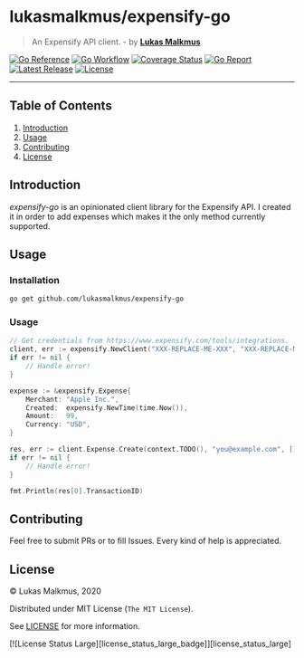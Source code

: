 # lukasmalkmus/expensify-go

> An Expensify API client. - by **[Lukas Malkmus]**

[![Go Reference][gopkg_badge]][gopkg]
[![Go Workflow][go_workflow_badge]][go_workflow]
[![Coverage Status][coverage_badge]][coverage]
[![Go Report][report_badge]][report]
[![Latest Release][release_badge]][release]
[![License][license_badge]][license]

---

## Table of Contents

1. [Introduction](#introduction)
1. [Usage](#usage)
1. [Contributing](#contributing)
1. [License](#license)

## Introduction

_expensify-go_ is an opinionated client library for the Expensify API. I created
it in order to add expenses which makes it the only method currently supported.

## Usage

### Installation

```bash
go get github.com/lukasmalkmus/expensify-go
```

### Usage

```go
// Get credentials from https://www.expensify.com/tools/integrations.
client, err := expensify.NewClient("XXX-REPLACE-ME-XXX", "XXX-REPLACE-ME-XXX")
if err != nil {
    // Handle error!
}

expense := &expensify.Expense{
    Merchant: "Apple Inc.",
    Created:  expensify.NewTime(time.Now()),
    Amount:   99,
    Currency: "USD",
}

res, err := client.Expense.Create(context.TODO(), "you@example.com", []*expensify.Expense{exp})
if err != nil {
    // Handle error!
}

fmt.Println(res[0].TransactionID)
```

## Contributing

Feel free to submit PRs or to fill Issues. Every kind of help is appreciated.

## License

© Lukas Malkmus, 2020

Distributed under MIT License (`The MIT License`).

See [LICENSE](LICENSE) for more information.

[![License Status Large][license_status_large_badge]][license_status_large]

<!-- Links -->

[Lukas Malkmus]: https://github.com/lukasmalkmus

<!-- Badges -->

[gopkg]: https://pkg.go.dev/github.com/lukasmalkmus/expensify-go
[gopkg_badge]: https://img.shields.io/badge/doc-reference-007d9c?logo=go&logoColor=white&style=flat-square
[go_workflow]: https://github.com/lukasmalkmus/expensify-go/actions?query=workflow%3Ago
[go_workflow_badge]: https://img.shields.io/github/workflow/status/lukasmalkmus/expensify-go/go?style=flat-square&ghcache=unused
[coverage]: https://codecov.io/gh/lukasmalkmus/expensify-go
[coverage_badge]: https://img.shields.io/codecov/c/github/lukasmalkmus/expensify-go.svg?style=flat-square&ghcache=unused
[report]: https://goreportcard.com/report/github.com/lukasmalkmus/expensify-go
[report_badge]: https://goreportcard.com/badge/github.com/lukasmalkmus/expensify-go?style=flat-square&ghcache=unused
[release]: https://github.com/lukasmalkmus/expensify-go/releases/latest
[release_badge]: https://img.shields.io/github/release/lukasmalkmus/expensify-go.svg?style=flat-square&ghcache=unused
[license]: https://opensource.org/licenses/MIT
[license_badge]: https://img.shields.io/github/license/lukasmalkmus/expensify-go.svg?color=blue&style=flat-square&ghcache=unused
[license_status]: https://app.fossa.com/projects/git%2Bgithub.com%2Flukasmalkmus%expensify-go
[license_status_badge]: https://app.fossa.com/api/projects/git%2Bgithub.com%2Flukasmalkmus%expensify-go.svg?type=large&ghcache=unused
